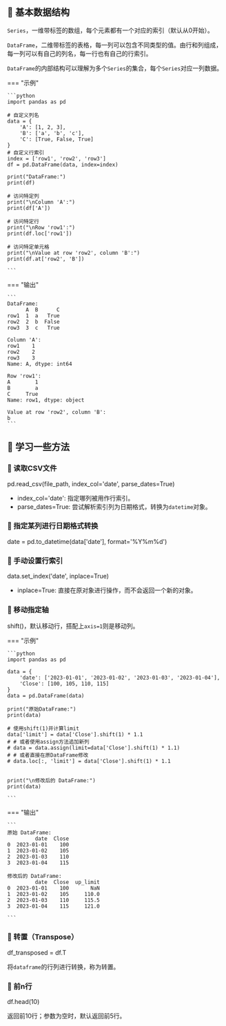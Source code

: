 ## 📌 基本数据结构

`Series`，一维带标签的数组，每个元素都有一个对应的索引（默认从0开始）。

`DataFrame`，二维带标签的表格，每一列可以包含不同类型的值。由行和列组成，每一列可以有自己的列名，每一行也有自己的行索引。

`DataFrame`的内部结构可以理解为多个`Series`的集合，每个`Series`对应一列数据。

=== "示例"

    ```python
    import pandas as pd
    
    # 自定义列名
    data = {
        'A': [1, 2, 3],
        'B': ['a', 'b', 'c'],
        'C': [True, False, True]
    }
    # 自定义行索引
    index = ['row1', 'row2', 'row3']
    df = pd.DataFrame(data, index=index)
    
    print("DataFrame:")
    print(df)
    
    # 访问特定列
    print("\nColumn 'A':")
    print(df['A'])
    
    # 访问特定行
    print("\nRow 'row1':")
    print(df.loc['row1'])
    
    # 访问特定单元格
    print("\nValue at row 'row2', column 'B':")
    print(df.at['row2', 'B'])
    
    ```

=== "输出"

    ```
    DataFrame:
          A  B      C
    row1  1  a   True
    row2  2  b  False
    row3  3  c   True
    
    Column 'A':
    row1    1
    row2    2
    row3    3
    Name: A, dtype: int64
    
    Row 'row1':
    A        1
    B        a
    C     True
    Name: row1, dtype: object
    
    Value at row 'row2', column 'B':
    b
    ```

## 📌 学习一些方法

### 🚁 读取CSV文件

pd.read_csv(file_path, index_col='date', parse_dates=True)

* index_col='date': 指定哪列被用作行索引。
* parse_dates=True: 尝试解析索引列为日期格式，转换为`datetime`对象。


### 🚁 指定某列进行日期格式转换

date = pd.to_datetime(data['date'], format='%Y%m%d')

### 🚁 手动设置行索引

data.set_index('date', inplace=True)

* inplace=True: 直接在原对象进行操作，而不会返回一个新的对象。

### 🚁 移动指定轴

shift()，默认移动行，搭配上`axis=1`则是移动列。

=== "示例"

    ```python
    import pandas as pd
    
    data = {
        'date': ['2023-01-01', '2023-01-02', '2023-01-03', '2023-01-04'],
        'Close': [100, 105, 110, 115]
    }
    data = pd.DataFrame(data)
    
    print("原始DataFrame:")
    print(data)
    
    # 使用shift(1)并计算limit
    data['limit'] = data['Close'].shift(1) * 1.1
    # # 或者使用assign方法追加新列
    # data = data.assign(limit=data['Close'].shift(1) * 1.1)
    # # 或者直接在原DataFrame修改
    # data.loc[:, 'limit'] = data['Close'].shift(1) * 1.1

    
    print("\n修改后的 DataFrame:")
    print(data)
    
    ```

=== "输出"

    ```
    原始 DataFrame:
             date  Close
    0  2023-01-01    100
    1  2023-01-02    105
    2  2023-01-03    110
    3  2023-01-04    115
    
    修改后的 DataFrame:
             date  Close  up_limit
    0  2023-01-01    100       NaN
    1  2023-01-02    105     110.0
    2  2023-01-03    110     115.5
    3  2023-01-04    115     121.0
    
    ```

### 🚁 转置（Transpose）

df_transposed = df.T

将`dataframe`的行列进行转换，称为转置。

### 🚁 前n行

df.head(10)

返回前10行；参数为空时，默认返回前5行。